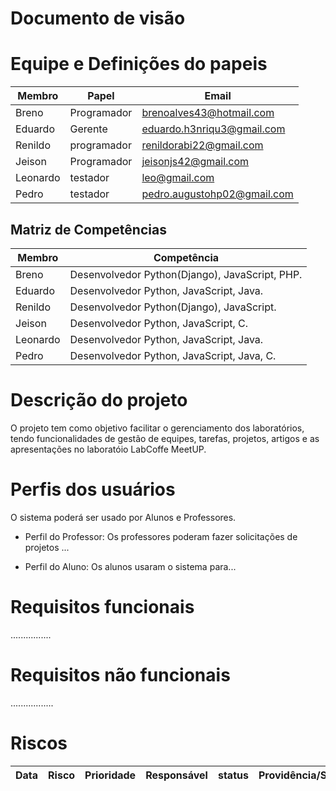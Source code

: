 # Documento de visão

# Equipe e Definições do papeis

Membro | Papel | Email
------ | ----- | -----
Breno | Programador | brenoalves43@hotmail.com
Eduardo | Gerente | eduardo.h3nriqu3@gmail.com
Renildo | programador | renildorabi22@gmail.com
Jeison | Programador | jeisonjs42@gmail.com
Leonardo | testador | leo@gmail.com
Pedro | testador | pedro.augustohp02@gmail.com

## Matriz de Competências 

Membro | Competência 
------ | -----------
Breno | Desenvolvedor Python(Django), JavaScript, PHP.
Eduardo | Desenvolvedor Python, JavaScript, Java.
Renildo | Desenvolvedor Python(Django), JavaScript.
Jeison | Desenvolvedor Python, JavaScript, C.
Leonardo | Desenvolvedor Python, JavaScript, Java.
Pedro | Desenvolvedor Python, JavaScript, Java, C.



# Descrição do projeto

O projeto tem como objetivo facilitar o gerenciamento dos laboratórios, tendo funcionalidades de gestão de equipes, tarefas, projetos, artigos e as apresentações no laboratóio LabCoffe MeetUP.


# Perfis dos usuários

O sistema poderá ser usado por Alunos e Professores.

* Perfil do Professor: Os professores poderam fazer solicitações de projetos ...

* Perfil do Aluno: Os alunos usaram o sistema para...

# Requisitos funcionais
................

# Requisitos não funcionais 
.................

# Riscos

Data | Risco | Prioridade | Responsável | status | Providência/Solução
---- | ----- | ---------- | ----------- | ------ | ------------------



